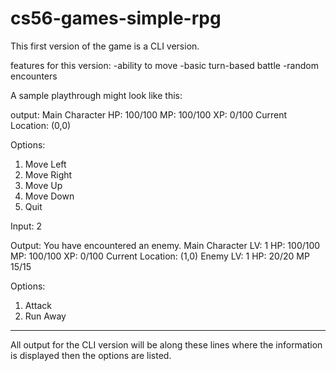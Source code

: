 cs56-games-simple-rpg
=====================

This first version of the game is a CLI version.

features for this version:
-ability to move
-basic turn-based battle
-random encounters

A sample playthrough might look like this:

output:
Main Character HP: 100/100 MP: 100/100 XP: 0/100
Current Location: (0,0)

Options:
1. Move Left
2. Move Right
3. Move Up
4. Move Down
5. Quit

Input:
2

Output:
You have encountered an enemy.
Main Character LV: 1 HP: 100/100 MP: 100/100 XP: 0/100
Current Location: (1,0)
Enemy LV: 1 HP: 20/20 MP 15/15

Options:
1. Attack
2. Run Away

------
All output for the CLI version will be along these lines where the information is displayed then the options are listed.
